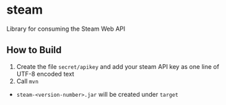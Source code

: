 # steam

Library for consuming the Steam Web API

## How to Build

1. Create the file `secret/apikey` and add your steam API key as one line of UTF-8 encoded text
2. Call `mvn`

  - `steam-<version-number>.jar` will be created under `target`
